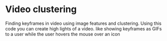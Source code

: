 # Video clustering
Finding keyframes in video using image features and clustering.
Using this code you can create high lights of a video. like showing keyframes as GIFs to a user while the
user hovers the mouse over an icon

